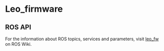 # Leo_firmware

## ROS API

For the information about ROS topics, services and parameters, visit [leo_fw] on ROS Wiki.


[leo_fw]: http://wiki.ros.org/leo_fw